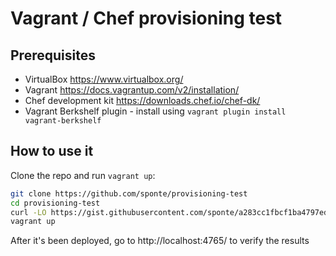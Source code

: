 # Vagrant / Chef provisioning test

## Prerequisites

* VirtualBox https://www.virtualbox.org/
* Vagrant https://docs.vagrantup.com/v2/installation/
* Chef development kit https://downloads.chef.io/chef-dk/
* Vagrant Berkshelf plugin - install using ```vagrant plugin install vagrant-berkshelf```


## How to use it

Clone the repo and run ```vagrant up```:

```bash
git clone https://github.com/sponte/provisioning-test
cd provisioning-test
curl -LO https://gist.githubusercontent.com/sponte/a283cc1fbcf1ba4797ed/raw/bddf6d54d7a51e44e5151ded22b9635e45e2e0da/.secret
vagrant up
```

After it's been deployed, go to http://localhost:4765/ to verify the results
